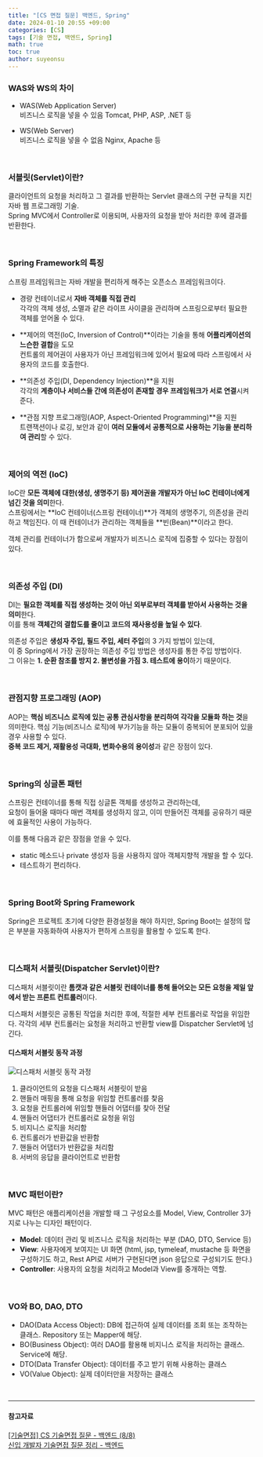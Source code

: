 ```yaml
---
title: "[CS 면접 질문] 백엔드, Spring"
date: 2024-01-10 20:55 +09:00
categories: [CS]
tags: [기술 면접, 백엔드, Spring]
math: true
toc: true
author: suyeonsu
---
```


### WAS와 WS의 차이
- WAS(Web Application Server)  
비즈니스 로직을 넣을 수 있음
Tomcat, PHP, ASP, .NET 등

- WS(Web Server)  
비즈니스 로직을 넣을 수 없음
Nginx, Apache 등  

<br>

### 서블릿(Servlet)이란?
클라이언트의 요청을 처리하고 그 결과를 반환하는 Servlet 클래스의 구현 규칙을 지킨 자바 웹 프로그래밍 기술.  
Spring MVC에서 Controller로 이용되며, 사용자의 요청을 받아 처리한 후에 결과를 반환한다.

<br>

### Spring Framework의 특징
스프링 프레임워크는 자바 개발을 편리하게 해주는 오픈소스 프레임워크이다.  
- 경량 컨테이너로서 **자바 객체를 직접 관리**  
각각의 객체 생성, 소멸과 같은 라이프 사이클을 관리하며 스프링으로부터 필요한 객체를 얻어올 수 있다.

- **제어의 역전(IoC, Inversion of Control)**이라는 기술을 통해 **어플리케이션의 느슨한 결합**을 도모  
컨트롤의 제어권이 사용자가 아닌 프레임워크에 있어서 필요에 따라 스프링에서 사용자의 코드를 호출한다.


- **의존성 주입(DI, Dependency Injection)**을 지원  
각각의 **계층이나 서비스들 간에 의존성이 존재할 경우 프레임워크가 서로 연결**시켜준다.


- **관점 지향 프로그래밍(AOP, Aspect-Oriented Programming)**을 지원  
트랜잭션이나 로깅, 보안과 같이 **여러 모듈에서 공통적으로 사용하는 기능을 분리하여 관리**할 수 있다.

<br>

### 제어의 역전 (IoC)
IoC란 **모든 객체에 대한(생성, 생명주기 등) 제어권을 개발자가 아닌 IoC 컨테이너에게 넘긴 것을 의미**한다.  
스프링에서는 **IoC 컨테이너(스프링 컨테이너)**가 객체의 생명주기, 의존성을 관리하고 책임진다. 이 때 컨테이너가 관리하는 객체들을 **빈(Bean)**이라고 한다.

객체 관리를 컨테이너가 함으로써 개발자가 비즈니스 로직에 집중할 수 있다는 장점이 있다.

<br>

### 의존성 주입 (DI)
DI는 **필요한 객체를 직접 생성하는 것이 아닌 외부로부터 객체를 받아서 사용하는 것을 의미**한다.  
이를 통해 **객체간의 결합도를 줄이고 코드의 재사용성을 높일 수 있다**.  

의존성 주입은 **생성자 주입, 필드 주입, 세터 주입**의 3 가지 방법이 있는데,  
이 중 Spring에서 가장 권장하는 의존성 주입 방법은 생성자를 통한 주입 방법이다.  
그 이유는 **1. 순환 참조를 방지 2. 불변성을 가짐 3. 테스트에 용이**하기 때문이다.

<br>

### 관점지향 프로그래밍 (AOP)
AOP는 **핵심 비즈니스 로직에 있는 공통 관심사항을 분리하여 각각을 모듈화 하는 것**을 의미한다. 핵심 기능(비즈니스 로직)에 부가기능을 하는 모듈이 중복되어 분포되어 있을 경우 사용할 수 있다.  
**중복 코드 제거, 재활용성 극대화, 변화수용의 용이성**과 같은 장점이 있다.

<br>

### Spring의 싱글톤 패턴
스프링은 컨테이너를 통해 직접 싱글톤 객체를 생성하고 관리하는데,  
요청이 들어올 때마다 매번 객체를 생성하지 않고, 이미 만들어진 객체를 공유하기 때문에 효율적인 사용이 가능하다.

이를 통해 다음과 같은 장점을 얻을 수 있다.
- static 메소드나 private 생성자 등을 사용하지 않아 객체지향적 개발을 할 수 있다.
- 테스트하기 편리하다.

<br>

### Spring Boot와 Spring Framework
Spring은 프로젝트 초기에 다양한 환경설정을 해야 하지만, 
Spring Boot는 설정의 많은 부분을 자동화하여 사용자가 편하게 스프링을 활용할 수 있도록 한다.

<br>

### 디스패처 서블릿(Dispatcher Servlet)이란?
디스패처 서블릿이란 **톰캣과 같은 서블릿 컨테이너를 통해 들어오는 모든 요청을 제일 앞에서 받는 프론트 컨트롤러**이다.  

디스패처 서블릿은 공통된 작업을 처리한 후에, 적절한 세부 컨트롤러로 작업을 위임한다. 각각의 세부 컨트롤러는 요청을 처리하고 반환할 view를 Dispatcher Servlet에 넘긴다.  

#### 디스패처 서블릿 동작 과정
![디스패처 서블릿 동작 과정](https://img1.daumcdn.net/thumb/R1280x0/?scode=mtistory2&fname=https%3A%2F%2Fblog.kakaocdn.net%2Fdn%2Fbcff5H%2FbtstbdRuSr9%2FpNKnGdMwftSWmiGLHA7yL0%2Fimg.png)  
1. 클라이언트의 요청을 디스패처 서블릿이 받음  
2. 핸들러 매핑을 통해 요청을 위임할 컨트롤러를 찾음
3. 요청을 컨트롤러에 위임할 핸들러 어댑터를 찾아 전달
4. 핸들러 어댑터가 컨트롤러로 요청을 위임
5. 비지니스 로직을 처리함
6. 컨트롤러가 반환값을 반환함
7. 핸들러 어댑터가 반환값을 처리함
8. 서버의 응답을 클라이언트로 반환함

<br>

### MVC 패턴이란? 
MVC 패턴은 애플리케이션을 개발할 때 그 구성요소를 Model, View, Controller 3가지로 나누는 디자인 패턴이다.
- **Model**: 데이터 관리 및 비즈니스 로직을 처리하는 부분 (DAO, DTO, Service 등)
- **View**: 사용자에게 보여지는 UI 화면 (html, jsp, tymeleaf, mustache 등 화면을 구성하기도 하고, Rest API로 서버가 구현된다면 json 응답으로 구성되기도 한다.)
- **Controller**: 사용자의 요청을 처리하고 Model과 View를 중개하는 역할. 

<br>

### VO와 BO, DAO, DTO
- DAO(Data Access Object): DB에 접근하여 실제 데이터를 조회 또는 조작하는 클래스. Repository 또는 Mapper에 해당.
- BO(Business Object): 여러 DAO를 활용해 비지니스 로직을 처리하는 클래스. Service에 해당.
- DTO(Data Transfer Object): 데이터를 주고 받기 위해 사용하는 클래스
- VO(Value Object): 실제 데이터만을 저장하는 클래스

<br>

---

#### 참고자료  

[[기술면접] CS 기술면접 질문 - 백엔드 (8/8)](https://mangkyu.tistory.com/95)  
[신입 개발자 기술면접 질문 정리 - 백엔드](https://dev-coco.tistory.com/163)